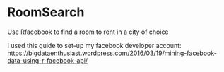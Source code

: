 # RoomSearch
Use Rfacebook to find a room to rent in a city of choice

I used this guide to set-up my facebook developer account: https://bigdataenthusiast.wordpress.com/2016/03/19/mining-facebook-data-using-r-facebook-api/
